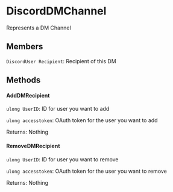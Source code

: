 DiscordDMChannel
================
Represents a DM Channel

## Members

`DiscordUser Recipient`: Recipient of this DM

## Methods

#### AddDMRecipient

`ulong UserID`: ID for user you want to add

`ulong accesstoken`: OAuth token for the user you want to add

Returns: Nothing

#### RemoveDMRecipient

`ulong UserID`: ID for user you want to remove

`ulong accesstoken`: OAuth token for the user you want to remove

Returns: Nothing

